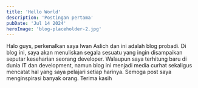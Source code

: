```yaml
---
title: 'Hello World'
description: 'Postingan pertama'
pubDate: 'Jul 14 2024'
heroImage: 'blog-placeholder-2.jpg'
---
```


Halo guys, perkenalkan saya Iwan Aslich dan ini adalah blog probadi. Di blog ini, saya akan menuliskan segala sesuatu yang ingin disampaikan seputar keseharian seorang developer. Walaupun saya terhitung baru di dunia IT dan development, namun blog ini menjadi media curhat sekaligus mencatat hal yang saya pelajari setiap harinya. Semoga post saya menginspirasi banyak orang. Terima kasih

